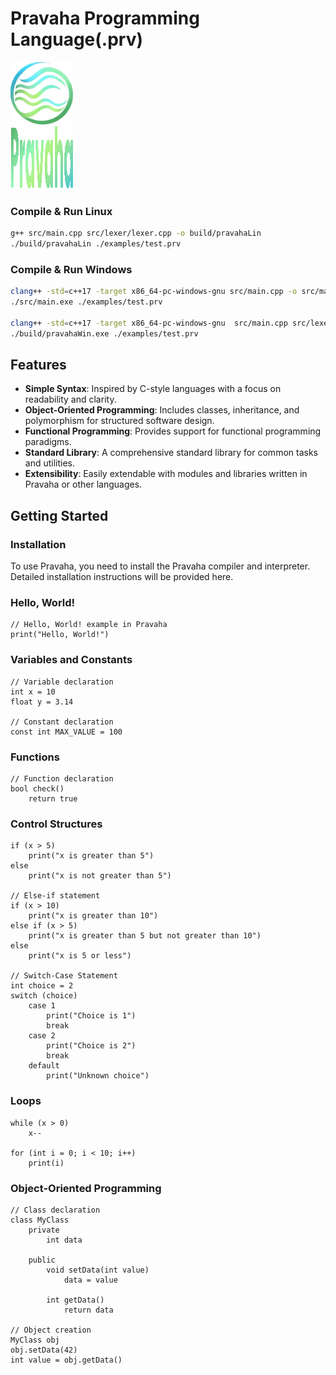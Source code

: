  
# Pravaha Programming Language(.prv)
<img src="https://github.com/bishakh-dutta/pravaha/raw/main/pravaha.png" alt="Pravaha Icon" width="100" height="100"><br>
<img src="https://github.com/bishakh-dutta/pravaha/raw/main/pravahaName.png" alt="Pravaha Icon" width="100" height="100">

### Compile & Run Linux
```bash
g++ src/main.cpp src/lexer/lexer.cpp -o build/pravahaLin
./build/pravahaLin ./examples/test.prv
```

### Compile & Run Windows
```bash
clang++ -std=c++17 -target x86_64-pc-windows-gnu src/main.cpp -o src/main.exe
./src/main.exe ./examples/test.prv

clang++ -std=c++17 -target x86_64-pc-windows-gnu  src/main.cpp src/lexer/lexer.cpp -I. -o build/pravahaWin
./build/pravahaWin.exe ./examples/test.prv
```

## Features

- **Simple Syntax**: Inspired by C-style languages with a focus on readability and clarity.
- **Object-Oriented Programming**: Includes classes, inheritance, and polymorphism for structured software design.
- **Functional Programming**: Provides support for functional programming paradigms.
- **Standard Library**: A comprehensive standard library for common tasks and utilities.
- **Extensibility**: Easily extendable with modules and libraries written in Pravaha or other languages.

## Getting Started

### Installation

To use Pravaha, you need to install the Pravaha compiler and interpreter. Detailed installation instructions will be provided here.

### Hello, World!

```prv
// Hello, World! example in Pravaha
print("Hello, World!")
```
### Variables and Constants

```prv
// Variable declaration
int x = 10
float y = 3.14

// Constant declaration
const int MAX_VALUE = 100
```
### Functions

```prv
// Function declaration
bool check()
    return true
```
### Control Structures

```prv
if (x > 5)
    print("x is greater than 5")
else
    print("x is not greater than 5")

// Else-if statement
if (x > 10)
    print("x is greater than 10")
else if (x > 5)
    print("x is greater than 5 but not greater than 10")
else
    print("x is 5 or less")

// Switch-Case Statement
int choice = 2
switch (choice)
    case 1
        print("Choice is 1")
        break
    case 2
        print("Choice is 2")
        break
    default
        print("Unknown choice")
```

### Loops

```prv
while (x > 0)
    x--

for (int i = 0; i < 10; i++)
    print(i)
```
### Object-Oriented Programming

```prv
// Class declaration
class MyClass
    private
        int data
    
    public
        void setData(int value)
            data = value
        
        int getData()
            return data

// Object creation
MyClass obj
obj.setData(42)
int value = obj.getData()
```